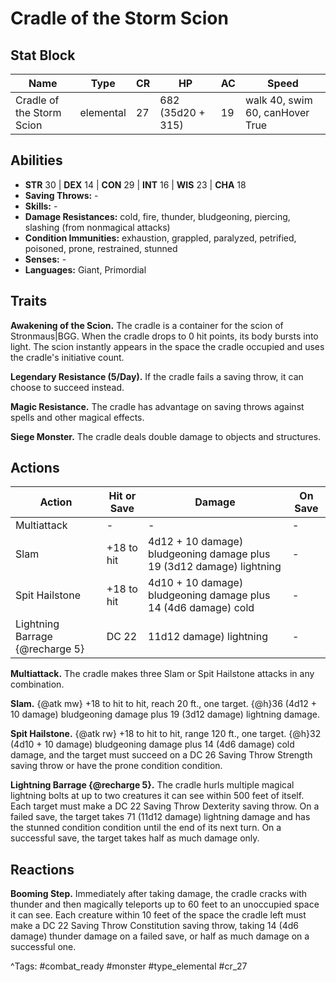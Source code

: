 # Cradle of the Storm Scion

## Stat Block

| Name | Type | CR | HP | AC | Speed |
|------|------|----|----|----|-------|
| Cradle of the Storm Scion | elemental | 27 | 682 (35d20 + 315) | 19 | walk 40, swim 60, canHover True |

## Abilities

- **STR** 30 | **DEX** 14 | **CON** 29 | **INT** 16 | **WIS** 23 | **CHA** 18
- **Saving Throws:** -  
- **Skills:** -  
- **Damage Resistances:** cold, fire, thunder, bludgeoning, piercing, slashing (from nonmagical attacks)  
- **Condition Immunities:** exhaustion, grappled, paralyzed, petrified, poisoned, prone, restrained, stunned  
- **Senses:** -  
- **Languages:** Giant, Primordial

## Traits

**Awakening of the Scion.** The cradle is a container for the scion of Stronmaus|BGG. When the cradle drops to 0 hit points, its body bursts into light. The scion instantly appears in the space the cradle occupied and uses the cradle's initiative count.

**Legendary Resistance (5/Day).** If the cradle fails a saving throw, it can choose to succeed instead.

**Magic Resistance.** The cradle has advantage on saving throws against spells and other magical effects.

**Siege Monster.** The cradle deals double damage to objects and structures.


## Actions

| Action | Hit or Save | Damage | On Save |
|--------|--------------|--------|----------|
| Multiattack | - | - | - |
| Slam | +18 to hit | 4d12 + 10 damage) bludgeoning damage plus 19 (3d12 damage) lightning | - |
| Spit Hailstone | +18 to hit | 4d10 + 10 damage) bludgeoning damage plus 14 (4d6 damage) cold | - |
| Lightning Barrage {@recharge 5} | DC 22 | 11d12 damage) lightning | - |

**Multiattack.** The cradle makes three Slam or Spit Hailstone attacks in any combination.

**Slam.** {@atk mw} +18 to hit to hit, reach 20 ft., one target. {@h}36 (4d12 + 10 damage) bludgeoning damage plus 19 (3d12 damage) lightning damage.

**Spit Hailstone.** {@atk rw} +18 to hit to hit, range 120 ft., one target. {@h}32 (4d10 + 10 damage) bludgeoning damage plus 14 (4d6 damage) cold damage, and the target must succeed on a DC 26 Saving Throw Strength saving throw or have the prone condition condition.

**Lightning Barrage {@recharge 5}.** The cradle hurls multiple magical lightning bolts at up to two creatures it can see within 500 feet of itself. Each target must make a DC 22 Saving Throw Dexterity saving throw. On a failed save, the target takes 71 (11d12 damage) lightning damage and has the stunned condition condition until the end of its next turn. On a successful save, the target takes half as much damage only.

## Reactions

**Booming Step.** Immediately after taking damage, the cradle cracks with thunder and then magically teleports up to 60 feet to an unoccupied space it can see. Each creature within 10 feet of the space the cradle left must make a DC 22 Saving Throw Constitution saving throw, taking 14 (4d6 damage) thunder damage on a failed save, or half as much damage on a successful one.



^Tags: #combat_ready #monster #type_elemental #cr_27